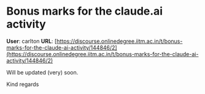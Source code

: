# Bonus marks for the claude.ai activity

**User**: carlton
**URL**: [https://discourse.onlinedegree.iitm.ac.in/t/bonus-marks-for-the-claude-ai-activity/144846/2](https://discourse.onlinedegree.iitm.ac.in/t/bonus-marks-for-the-claude-ai-activity/144846/2)

Will be updated (very) soon.

Kind regards
